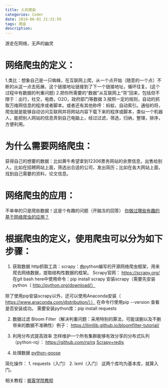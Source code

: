 ```yaml
---
title: 入坑爬虫
categories: Coder
date: 2019-06-01 21:31:59
tags: 爬虫
description:
---
```


游走在网络，无声的幽灵

<!-- more -->

# 网络爬虫的定义：
1.类比：想象自己是一只蜘蛛，在互联网上爬，从一个点开始（随意的一个点）不断的从这一点去拓展，这个链接地址链接到了下一个链接地址，循环往复。(这个过程中有数据的判重问题)
2.把你所需要的“数据”从互联网上“背”回来，包括但不限于：出行，社交，电商，O2O，政府部门等数据
3.按照一定的规则，自动的抓取万维网信息的程序或者脚本。或者还有其他称呼：蚂蚁，自动索引。通俗的将，爬虫就是能够自动访问互联网并将网站内容下载下来的程序或脚本，类似一个机器人，能把别人网站的信息弄到自己电脑上，经过过滤，筛选，归纳，整理，排序，方便利用。

# 为什么需要网络爬虫：
获得自己的想要的数据：比如黄牛希望拿到12306票务网站的余票信息，出售给别人。比如在招聘网站上面，筛选出合适的公司，发出简历；比如在各大网站上面，找到自己需要的资料，论文信息。

# 网络爬虫的应用：
不单单的只是爬些数据！这是个有趣的问题（开脑冻的回答）
[你做过哪些有趣的基于网络爬虫的应用？](https://www.zhihu.com/question/22382568)

# 根据爬虫的定义，使用爬虫可以分为如下步骤：
1. 获取数据
http抓取工具：scrapy：由python编写的开源网络爬虫框架，用来爬去网络数据，提取结构性数据的框架。
Scrapy官网： https://scrapy.org/
在git bash here中使用命令：pip install scrapy 安装scrapy（需要先安装python（ http://python.org/download/）

除了使用pip安装scrapy以外，还可以使用Anaconda安装（ https://www.anaconda.com/distribution/））
在命令行使用pip --version 查看是否安装成功。 需要安装python库：pip install  requests

2. 数据过滤
Bloom Filter（解决判重问题：采用特别的算法，可能误删以及不删带来的数据不准确性）例子： https://llimllib.github.io/bloomfilter-tutorial/

3. 利用分布式提高效率
怎样维护一个所有集群能够有效分享的分布式队列（python-rq）： https://github.com/rq/rq
[Scrapy+redis](https://github.com/rmax/scrapy-redis )
4. 处理数据
[python-goose](https://github.com/grangier/python-goose)

简化操作：
	1. requests（入门）
	2. lxml（入门）
这两个库均为基本库，就算入门。

相关教程：[极客学院教程](
http://wiki.jikexueyuan.com/project/python-crawler-guide/the-use-of-urllib-library.html)

